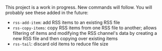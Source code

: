 This project is a work in progress. New commands will follow. You will
probably see these added in the future:
- `rss-add-item`: add RSS items to an existing RSS file
- `rss-copy-items`: copy RSS items from one RSS file to another; allows
  filtering of items and modifying the RSS channel's data by creating a
  new RSS file and then copying over existing items
- `rss-tail`: discard old items to reduce file size 
